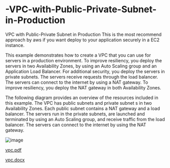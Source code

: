 # -VPC-with-Public-Private-Subnet-in-Production
VPC with Public-Private Subnet in Production
This is the most recommend approach by aws if you want deploy to your application securely in a EC2 instance.

This example demonstrates how to create a VPC that you can use for servers in a production environment. To improve resiliency, you deploy the servers in two Availability Zones, by using an Auto Scaling group and an Application Load Balancer. For additional security, you deploy the servers in private subnets. The servers receive requests through the load balancer. The servers can connect to the internet by using a NAT gateway. To improve resiliency, you deploy the NAT gateway in both Availability Zones.

The following diagram provides an overview of the resources included in this example. The VPC has public subnets and private subnet
s in two Availability Zones. Each public subnet contains a NAT gateway and a load balancer. The servers run in the private subnets, are launched and terminated by using an Auto Scaling group, and receive traffic from the load balancer. The servers can connect to the internet by using the NAT gateway.

![image](https://github.com/user-attachments/assets/0a1ba03d-cfc5-4cff-a67c-57daee7f5e5c)

[vpc.pdf](https://github.com/user-attachments/files/18915732/vpc.pdf)


[vpc.docx](https://github.com/user-attachments/files/18915763/vpc.docx)


